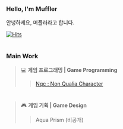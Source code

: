 ### Hello, I'm Muffler
안녕하세요, 머플러라고 합니다.

<!-- 방문자수 기록 -->
[![Hits](https://hits.seeyoufarm.com/api/count/incr/badge.svg?url=https%3A%2F%2Fgithub.com%2FMuffler0&count_bg=%233C8DC2&title_bg=%23D14F4F&icon=rabbitmq.svg&icon_color=%23FFC1C1&title=hits&edge_flat=false)](https://hits.seeyoufarm.com)
<br>
<br>
### Main Work
> 💻 **게임 프로그래밍 | Game Programming**<br>
>> [Nqc : Non Qualia Character](https://twitter.com/tarpstudio)

#

> 🎮 **게임 기획 | Game Design**<br>
>> Aqua Prism (비공개)

